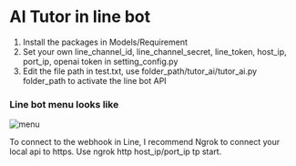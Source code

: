 <h1> AI Tutor in line bot </h1>

1. Install the packages in Models/Requirement
2. Set your own line_channel_id, line_channel_secret, line_token, host_ip, port_ip, openai token in setting_config.py
3. Edit the file path in test.txt, use folder_path/tutor_ai/tutor_ai.py folder_path to activate the line bot API

<h3> Line bot menu looks like </h3>

![menu](https://github.com/user-attachments/assets/69283359-6c46-4e9b-9f4c-a091d8bf41d8)

To connect to the webhook in Line, I recommend Ngrok to connect your local api to https.
Use ngrok http host_ip/port_ip tp start.
